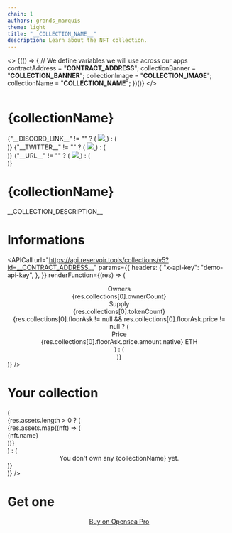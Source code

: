 ```yaml
---
chain: 1
authors: grands_marquis
theme: light
title: "__COLLECTION_NAME__"
description: Learn about the NFT collection.
---
```


<!-- If the data are missing, make sure you filled all the informations of your collection on OpenSea -->

<>
  {(() => {
    // We define variables we will use across our apps
    contractAddress = "__CONTRACT_ADDRESS__";
    collectionBanner = "__COLLECTION_BANNER__";
    collectionImage = "__COLLECTION_IMAGE__";
    collectionName = "__COLLECTION_NAME__";
  })()}
</>

<!-- Header -->

<div>
  <div>
    <img
      className="h-32 m-0 w-full object-cover lg:h-48"
      src={collectionBanner}
      alt=""
    />
  </div>
  <div className="mx-auto max-w-5xl px-4 sm:px-6 lg:px-8">
    <div className="-mt-12 sm:-mt-16 sm:flex sm:items-end sm:space-x-5">
      <div className="flex">
        <img
          className="h-24 w-24 m-0 p-0 rounded-full  sm:h-32 sm:w-32"
          src={collectionImage}
          alt=""
        />
      </div>
      <div className="mt-6 sm:flex sm:min-w-0 sm:flex-1 sm:items-center sm:justify-end sm:space-x-6 sm:pb-1">
        <div className="mt-6 min-w-0 flex-1 sm:hidden md:block">
          <h1 className="truncate text-2xl font-bold text-primary">{collectionName}</h1>
        </div>
        <div className="mt-6 flex flex-col justify-stretch space-y-3 sm:flex-row sm:space-x-4 sm:space-y-0">
          {"__DISCORD_LINK__" != "" ? (
            <a href="__DISCORD_LINK__" className="inline-flex ">
              <img
                class="w-6 h-6"
                src="https://static-00.iconduck.com/assets.00/discord-icon-2048x2048-kva2hfax.png"
              />
            </a>
          ) : (
            <div></div>
          )}
          {"__TWITTER__" != "" ? (
            <a href="https://twitter.com/__TWITTER__" className="inline-flex ">
              <img
                class="w-6 h-6"
                src="https://static-00.iconduck.com/assets.00/twitter-icon-512x512-7o66iwws.png"
              />
            </a>
          ) : (
            <div></div>
          )}
          {"__URL__" != "" ? (
            <a href="__URL__" className="inline-flex ">
              <img
                class="w-6 h-6"
                src="https://static-00.iconduck.com/assets.00/link-circle-icon-512x512-ybphzgij.png"
              />
            </a>
          ) : (
            <div></div>
          )}
        </div>
      </div>
    </div>
    <div className="mt-6 hidden min-w-0 flex-1 sm:block md:hidden">
      <h1 className="truncate text-2xl font-bold text-gray-900">
        {collectionName}
      </h1>
    </div>
  </div>
</div>
<div class="container mx-auto px-4 py-4">

<!-- Description -->

<p >__COLLECTION_DESCRIPTION__</p>

<!-- Informations -->

# Informations

<!-- You should get an API key at https://reservoir.tools/ -->
<APICall
  url="https://api.reservoir.tools/collections/v5?id=__CONTRACT_ADDRESS__"
  params={{
    headers: {
      "x-api-key": "demo-api-key",
    },
  }}
  renderFunction={(res) => (
    <center class="mb-5">
      <div className="stats shadow">
        <div className="stat">
          <div className="stat-title">Owners</div>
          <div className="stat-value text-primary">
            {res.collections[0].ownerCount}
          </div>
        </div>
        <div className="stat">
          <div className="stat-title">Supply</div>
          <div className="stat-value text-primary">
            {res.collections[0].tokenCount}
          </div>
        </div>
        {res.collections[0].floorAsk != null && res.collections[0].floorAsk.price != null  ? (
          <div className="stat">
            <div className="stat-title">Price</div>
            <div className="stat-value text-primary">
              {res.collections[0].floorAsk.price.amount.native} ETH
            </div>
          </div>
        ) : (
          <div></div>
        )}
      </div>
    </center>
  )}
/>

<!-- User's NFTs -->

# Your collection

<!-- We need the user to be connected to retrieve his assets -->

<PleaseConnect>
  <APICall
    url={
      "https://api.opensea.io/api/v1/assets/?owner=" +
      userAddress +
      "&asset_contract_address=__CONTRACT_ADDRESS__"
    }
    params={{
      headers: {
        "x-api-key": "e4e7b08f1807492e91301de85728ce2e",
      },
    }}
    renderFunction={(res) => (
      <div class="mb-4">
        {res.assets.length > 0 ? (
          <div class="mb-2 grid grid-cols-4">
            {res.assets.map((nft) => (
              <div
                key={nft.id}
                class="col-span-1 flex flex-col divide-y divide-base rounded-lg text-center shadow"
              >
                <img
                  className="m-0 p-0 aspect-[3/2] w-full object-cover"
                  src={nft.image_url}
                  alt=""
                />
                <div>{nft.name}</div>
              </div>
            ))}
          </div>
        ) : (
          <center>
            <div class="my-5">You don't own any {collectionName} yet.</div>
          </center>
        )}
      </div>
    )}
  />
</PleaseConnect>

# Get one

<center>
  <ReservoirSweep
    collectionAddress="__CONTRACT_ADDRESS__"
    buttonText="Buy on Reservoir"
  />
  <div class="mt-2">
    <a
      target="_blank"
      class="btn btn-outline btn-primary"
      href="https://pro.opensea.io/collection/__COLLECTION_SLUG__"
    >
      Buy on Opensea Pro
    </a>
  </div>
</center>
</div>
